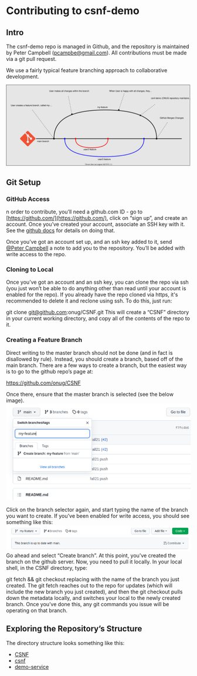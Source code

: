 # Contributing to csnf-demo

## Intro

The csnf-demo repo is managed in Github, and the repository is maintained by Peter Campbell (pcampbe@gmail.com). All contributions must be made via a git pull request.

We use a fairly typical feature branching approach to collaborative development. 

![Git Flow Diagram](img/git-flow.svg)

## Git Setup
### GitHub Access
n order to contribute, you’ll need a github.com ID - go to [https://github.com/](https://github.com/), click on “sign up”, and create an account. Once you’ve created your account, associate an SSH key with it. See the [github docs](https://docs.github.com/en/github/authenticating-to-github/adding-a-new-ssh-key-to-your-github-account) for details on doing that.

Once you’ve got an account set up, and an ssh key added to it, send [@Peter Campbell](mailto:pcampbe@gmail.com) a note to add you to the repository. You’ll be added with write access to the repo.

### Cloning to Local
Once you’ve got an account and an ssh key, you can clone the repo via ssh (you just won’t be able to do anything other than read until your account is enabled for the repo). If you already have the repo cloned via https, it's recommended to delete it and reclone using ssh. To do this, just run:

git clone git@github.com:onug/CSNF.git
This will create a “CSNF” directory in your current working directory, and copy all of the contents of the repo to it.

### Creating a Feature Branch
Direct writing to the master branch should not be done (and in fact is disallowed by rule). Instead, you should create a branch, based off of the main branch. There are a few ways to create a branch, but the easiest way is to go to the github repo’s page at:

https://github.com/onug/CSNF

Once there, ensure that the master branch is selected (see the below image).
![Branch Selection](img/branch-select.png)

Click on the branch selector again, and start typing the name of the branch you want to create. If you’ve been enabled for write access, you should see something like this:
![Branch Creation](img/branch-create.png)
Go ahead and select “Create branch”. At this point, you’ve created the branch on the github server. Now, you need to pull it locally. In your local shell, in the CSNF directory, type:

git fetch && git checkout <new branch name>
replacing <new branch name> with the name of the branch you just created. The git fetch reaches out to the repo for updates (which will include the new branch you just created), and then the git checkout pulls down the metadata locally, and switches your local to the newly created branch. Once you’ve done this, any git commands you issue will be operating on that branch.

## Exploring the Repository’s Structure

The directory structure looks something like this:
* [CSNF](README.md)
* [csnf](README.md)
* [demo-service](README.md)